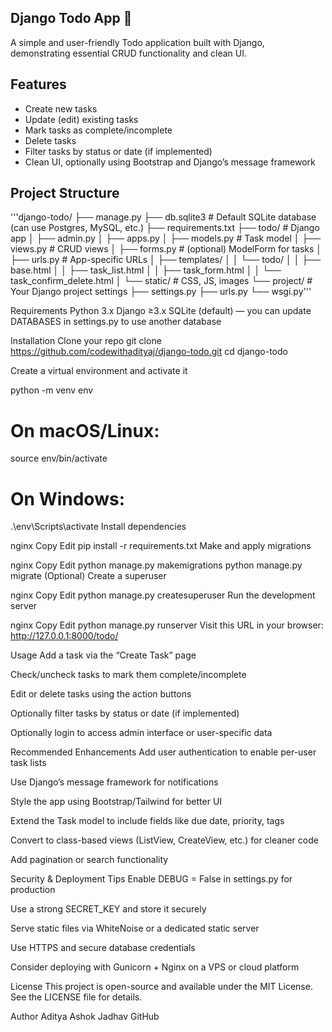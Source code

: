 ## Django Todo App 📝
A simple and user-friendly Todo application built with Django, demonstrating essential CRUD functionality and clean UI.

## Features
- Create new tasks
- Update (edit) existing tasks
- Mark tasks as complete/incomplete
- Delete tasks
- Filter tasks by status or date (if implemented)
- Clean UI, optionally using Bootstrap and Django’s message framework

## Project Structure
'''django-todo/
├── manage.py
├── db.sqlite3           # Default SQLite database (can use Postgres, MySQL, etc.)
├── requirements.txt
├── todo/                # Django app
│   ├── admin.py
│   ├── apps.py
│   ├── models.py        # Task model
│   ├── views.py         # CRUD views
│   ├── forms.py         # (optional) ModelForm for tasks
│   ├── urls.py          # App-specific URLs
│   ├── templates/
│   │   └── todo/
│   │       ├── base.html
│   │       ├── task_list.html
│   │       ├── task_form.html
│   │       └── task_confirm_delete.html
│   └── static/          # CSS, JS, images
└── project/             # Your Django project settings
    ├── settings.py
    ├── urls.py
    └── wsgi.py'''

Requirements
Python 3.x
Django ≥3.x
SQLite (default) — you can update DATABASES in settings.py to use another database

Installation
Clone your repo
git clone https://github.com/codewithadityaj/django-todo.git
cd django-todo


Create a virtual environment and activate it

python -m venv env
# On macOS/Linux:
source env/bin/activate
# On Windows:
.\env\Scripts\activate
Install dependencies

nginx
Copy
Edit
pip install -r requirements.txt
Make and apply migrations

nginx
Copy
Edit
python manage.py makemigrations
python manage.py migrate
(Optional) Create a superuser

nginx
Copy
Edit
python manage.py createsuperuser
Run the development server

nginx
Copy
Edit
python manage.py runserver
Visit this URL in your browser:
http://127.0.0.1:8000/todo/

Usage
Add a task via the “Create Task” page

Check/uncheck tasks to mark them complete/incomplete

Edit or delete tasks using the action buttons

Optionally filter tasks by status or date (if implemented)

Optionally login to access admin interface or user-specific data

Recommended Enhancements
Add user authentication to enable per-user task lists

Use Django’s message framework for notifications

Style the app using Bootstrap/Tailwind for better UI

Extend the Task model to include fields like due date, priority, tags

Convert to class-based views (ListView, CreateView, etc.) for cleaner code

Add pagination or search functionality

Security & Deployment Tips
Enable DEBUG = False in settings.py for production

Use a strong SECRET_KEY and store it securely

Serve static files via WhiteNoise or a dedicated static server

Use HTTPS and secure database credentials

Consider deploying with Gunicorn + Nginx on a VPS or cloud platform

License
This project is open-source and available under the MIT License. See the LICENSE file for details.

Author
Aditya Ashok Jadhav
GitHub
